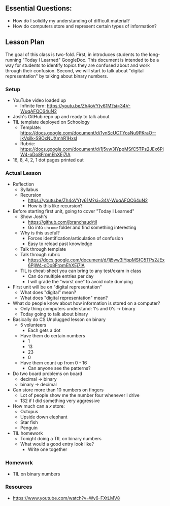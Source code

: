 ## Essential Questions:

- How do I solidify my understanding of difficult material?
- How do computers store and represent certain types of information?

## Lesson Plan

The goal of this class is two-fold. First, in introduces students to the
long-running "Today I Learned" GoogleDoc. This document is intended to be a way
for students to identify topics they are confused about and work through their
confusion. Second, we will start to talk about "digital representation" by
talking about binary numbers.

### Setup

- YouTube video loaded up
    - Infinite fern: https://youtu.be/Zh4oVYty61M?si=34V-WuqAFQC64uN2
- Josh's GitHub repo up and ready to talk about
- TIL template deployed on Schoology
    - Template: https://docs.google.com/document/d/1ynScUCTYosNu9PKraO--jkVsilk-S9OxNUXmhR1HxsI
    - Rubric: https://docs.google.com/document/d/1j5vw3IYppMSfC5TPs2JEx6PjW4-oDo8FrpmEhXEj7lA
- 16, 8, 4, 2, 1 dot pages printed out

### Actual Lesson

- Reflection
    - Syllabus
    - Recursion
        - https://youtu.be/Zh4oVYty61M?si=34V-WuqAFQC64uN2
        - How is this like recursion?
- Before starting first unit, going to cover "Today I Learned"
    - Show Josh's
        - https://github.com/jbranchaud/til
        - Go into `chrome` folder and find something interesting
    - Why is this useful?
        - Forces identification/articulation of confusion
        - Easy to reload past knowledge
    - Talk through template
    - Talk through rubric
        - https://docs.google.com/document/d/1j5vw3IYppMSfC5TPs2JEx6PjW4-oDo8FrpmEhXEj7lA
    - TIL is cheat-sheet you can bring to any test/exam in class
        - Can do multiple entries per day
        - I will grade the "worst one" to avoid note dumping
- First unit will be on "digital representation"
    - What does "digital" mean?
    - What does "digital representation" mean?
- What do people know about how information is stored on a computer?
    - Only thing computers understand: 1's and 0's -> binary
    - Today going to talk about binary
- Basically do CS Unplugged lesson on binary
    - 5 volunteers
        - Each gets a dot
    - Have them do certain numbers
        - 1
        - 13
        - 23
        - 0
    - Have them count up from 0 - 16
        - Can anyone see the patterns?
- Do two board problems on board
    - decimal -> binary
    - binary -> decimal
- Can store more than 10 numbers on fingers
    - Lot of people show me the number four whenever I drive
    - 132 if I did something very aggressive
- How much can a _x_ store:
    - Octopus
    - Upside down elephant
    - Star fish
    - Penguin
- TIL homework
    - Tonight doing a TIL on binary numbers
    - What would a good entry look like?
        - Write one together

### Homework
    
- TIL on binary numbers

### Resources

- https://www.youtube.com/watch?v=Wy6-FXtLMV8
